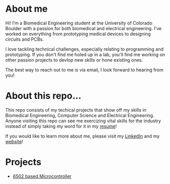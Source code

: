 # About me
Hi! I’m a Biomedical Engineering student at the University of Colorado Boulder with a passion for both biomedical and electrical engineering. I’ve worked on everything from prototyping medical devices to designing circuits and PCBs.

I love tackling technical challenges, especially relating to programming and prototyping. If you don't find me holed up in a lab, you'll find me working on other passion projects to devlop new skills or hone existing ones.

The best way to reach out to me is via email, I look forward to hearing from you!

# About this repo...
This repo consists of my techical projects that show off my skills in Biomedical Engineering, Computer Science and Electrical Engineering. Anyone visiting this repo can see me exercizing vital skills for the industry instead of simply taking my word for it in my [resume](Sarthak_Samal_Resume.pdf)!

If you would like to learn more about me, please visit my [LinkedIn](https://www.linkedin.com/in/sarthaksamal24/) and my [website](https://shortak.github.io/Portfolio/)!

# Projects
* [6502 based Microcontroller](Projects/Building_a_6502_Microcomputer/)

